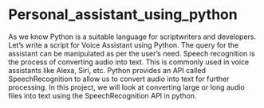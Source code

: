 # Personal_assistant_using_python
As we know Python is a suitable language for scriptwriters and developers. Let’s write a script for Voice Assistant using Python. The query for the assistant can be manipulated as per the user’s need.  Speech recognition is the process of converting audio into text. This is commonly used in voice assistants like Alexa, Siri, etc. Python provides an API called SpeechRecognition to allow us to convert audio into text for further processing. In this project, we will look at converting large or long audio files into text using the SpeechRecognition API in python.
